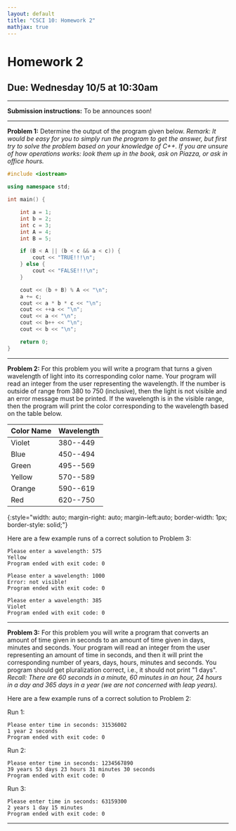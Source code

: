 ```yaml
---
layout: default
title: "CSCI 10: Homework 2"
mathjax: true
---
```


# Homework 2

## Due: Wednesday 10/5 at 10:30am

---

__Submission instructions:__ To be announces soon!

---

__Problem 1:__ Determine the output of the program given below. _Remark: It
would be easy for you to simply run the program to get the answer, but first
try to solve the problem based on your knowledge of C++. If you are
unsure of how operations works: look them up in the book, ask on Piazza, or
ask in office hours._

```cpp
#include <iostream>

using namespace std;

int main() {

    int a = 1;
    int b = 2;
    int c = 3;
    int A = 4;
    int B = 5;

    if (B < A || (b < c && a < c)) {
        cout << "TRUE!!!\n";
    } else {
        cout << "FALSE!!!\n";
    }

    cout << (b + B) % A << "\n";
    a += c;
    cout << a * b * c << "\n";
    cout << ++a << "\n";
    cout << a << "\n";
    cout << b++ << "\n";
    cout << b << "\n";

    return 0;
}
```

---

__Problem 2:__ For this problem you will write a program that turns a given
wavelength of light into its corresponding color name. Your program will read an
integer from the user representing the wavelength. If the number is outside of
range from 380 to 750 (inclusive), then the light is not visible and an error
message must be printed. If the wavelength is in the visible range, then the program will
print the color corresponding to the wavelength based on the table below.

| Color Name | Wavelength |
|------------|------------|
| Violet     | 380--449   |
| Blue       | 450--494   |
| Green      | 495--569   |
| Yellow     | 570--589   |
| Orange     | 590--619   |
| Red        | 620--750   |
{:style="width: auto; margin-right: auto; margin-left:auto; border-width: 1px; border-style: solid;"}

Here are a few example runs of a correct solution to Problem 3:

```
Please enter a wavelength: 575
Yellow
Program ended with exit code: 0
```

```
Please enter a wavelength: 1000
Error: not visible!
Program ended with exit code: 0
```

```
Please enter a wavelength: 385
Violet
Program ended with exit code: 0
```

---

__Problem 3:__ For this problem you will write a program that converts an amount
of time given in seconds to an amount of time given in days, minutes and
seconds. Your program will read an integer from the user representing an amount
of time in seconds, and then it will print the corresponding number of years, days, hours,
minutes and seconds. You program should get pluralization correct, i.e., it
should not print "1 days". _Recall: There are 60 seconds in a minute,
60 minutes in an hour, 24 hours in a day and 365 days in a year (we are not concerned
    with leap years)._

Here are a few example runs of a correct solution to Problem 2:

Run 1:

```
Please enter time in seconds: 31536002
1 year 2 seconds
Program ended with exit code: 0
```

Run 2:

```
Please enter time in seconds: 1234567890
39 years 53 days 23 hours 31 minutes 30 seconds
Program ended with exit code: 0
```

Run 3:

```
Please enter time in seconds: 63159300
2 years 1 day 15 minutes
Program ended with exit code: 0
```

---
